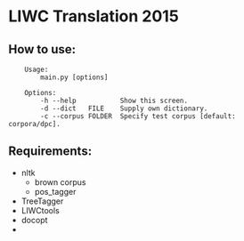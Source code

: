 # LIWC Translation 2015

## How to use:
```
    Usage:
        main.py [options]

    Options:
        -h --help           Show this screen.
        -d --dict   FILE    Supply own dictionary.
        -c --corpus FOLDER  Specify test corpus [default: corpora/dpc].
```

## Requirements:

* nltk
    *   brown corpus
    *   pos_tagger
* TreeTagger
* LIWCtools
* docopt
* 

